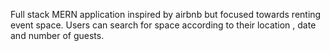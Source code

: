
Full stack MERN application inspired by airbnb but focused towards renting event space. Users can search for space according to their location , date and number of guests.

